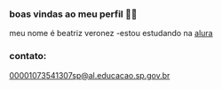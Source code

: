 ### boas vindas ao meu perfil 💙🐻
meu nome é beatriz veronez
-estou estudando na [alura](www.alura.com.br)

### contato:
00001073541307sp@al.educacao.sp.gov.br
